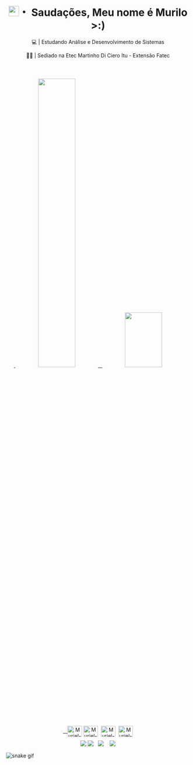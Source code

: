 <h1 align="center"><img src="https://media.giphy.com/media/hvRJCLFzcasrR4ia7z/giphy.gif" width="28">・ Saudações, Meu nome é Murilo >:)</h1>

<p align="center"> 💻 | Estudando Análise e Desenvolvimento de Sistemas</p>
<p align="center"> 👨‍💻 | Sediado na Etec Martinho Di Ciero Itu - Extensão Fatec</p>

<img src="https://media.discordapp.net/attachments/953748243156721750/954887795309178910/22-1.png" width="1100" height="10">  

<div align="center"> 
<a href="https://github.com/MurielTX"> <img width="45%" src="https://github-readme-stats.vercel.app/api?username=MurielTX&show_icons=true&theme=kacho_ga&include_all_commits=true&count_private=true"/>  
<img width="45%" height="150px" src="https://github-readme-stats.vercel.app/api/top-langs/?username=MurielTX&layout=compact&theme=kacho_ga"/> 
</div>

<div align="center" style="display: inline_block">
<br>  
<a href="https://github.com/MurielTX"><img align="center" alt="Muriel-Vs" height="30" width="40" src="https://cdn.jsdelivr.net/gh/devicons/devicon/icons/visualstudio/visualstudio-plain.svg"></a>
<a href="https://github.com/MurielTX"><img align="center" alt="Muriel-Html" height="30" width="40" src="https://cdn.jsdelivr.net/gh/devicons/devicon/icons/html5/html5-original.svg"></a>  <a href="https://github.com/MurielTX"><img align="center" alt="Muriel-Css" height="30" width="40" src="https://cdn.jsdelivr.net/gh/devicons/devicon/icons/css3/css3-original.svg"></a>  <a href="https://github.com/MurielTX"><img align="center" alt="Muriel-Canva" height="30" width="40" src="https://cdn.jsdelivr.net/gh/devicons/devicon/icons/canva/canva-original.svg"></a>
</div>

<img src="https://media.discordapp.net/attachments/953748243156721750/954887795309178910/22-1.png" width="1100" height="10">

<div align="center" style="display: inline_block">
<a href = "mailto:murilorenan777@outlook.com"><img src="https://img.shields.io/badge/-Gmail-%23333?style=for-the-badge&logo=gmail&logoColor=white" target="_blank"></a>
<a href="https://youtube.com/channel/UCkaJJKIPJLyQWFm_tgE_hIA" target="_blank"><img src="https://img.shields.io/badge/YouTube-FF0000?style=for-the-badge&logo=youtube&logoColor=white" target="_blank"></a>  
<a href="https://www.instagram.com/murieltx/" target="_blank"><img src="https://img.shields.io/badge/-Instagram-%23E4405F?style=for-the-badge&logo=instagram&logoColor=white" target="_blank"></a>   
<a href="https://www.linkedin.com/in/murilo-renan-teixeira-991b63254" target="_blank"><img src="https://img.shields.io/badge/-LinkedIn-%230077B5?style=for-the-badge&logo=linkedin&logoColor=white" target="_blank"></a>
</div>

![snake gif](https://github.com/MurielTX/MurielTX/blob/output/github-contribution-grid-snake.svg)                                           

